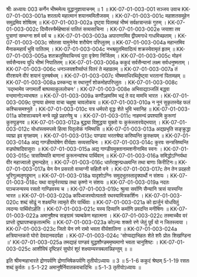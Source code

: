 श्रीः
अध्यायः 003
कर्णेन भीष्ममेत्य युद्धानुज्ञायाचनम् ॥ 1 ॥
KK-07-01-003-001	सञ्जय उवाच 
KK-07-01-003-001a	शरतल्पे महात्मानं शयानममितौजसम् ।
KK-07-01-003-001c	महाशतसमूहेन समुद्रमिव शोषितम् ॥
KK-07-01-003-002a	दृष्ट्वा पितामहं भीष्मं सर्वक्षत्रान्तकं गुरुम् ।
KK-07-01-003-002c	दिव्यैरस्त्रैर्महेष्वासं पातितं सव्यसाचिना ।
KK-07-01-003-002e	जयाशा तव पुत्राणां सम्भग्ना शर्म वर्म च ॥
KK-07-01-003-003a	अपाराणामिव द्वीपमगाधे गाधमिच्छताम् ।
KK-07-01-003-003c	स्रोतसा यामुनेनेव शरौघेण परिप्लुतम् ॥
KK-07-01-003-004a	महान्तमिव मैनाकमहार्यं भुवि पातितम् ।
KK-07-01-003-004c	नभश्च्युतमिवादित्यं शक्रस्येवामृतं हृतम् ॥
KK-07-01-003-005a	शतक्रतुमिवाचिन्त्यं पुरा वृत्रेणा निर्जितम् ।
KK-07-01-003-005c	मोहनं सर्वसैन्यस्य युधि भीष्मं निपातितम् ॥
KK-07-01-003-006a	ककुदं सर्वसैन्यानां लक्ष्म सर्वधनुष्मताम् ।
KK-07-01-003-006c	धनञ्जयशरैर्व्याप्तं पितरं ते महाव्रतम् ॥
KK-07-01-003-007a	तं वीरशयने वीरं शयानं पुरुषर्षभम् ।
KK-07-01-003-007c	भीष्ममाधिरथिर्दृष्ट्वा भरतानां पितामहम् ॥
KK-07-01-003-008a	प्रस्कन्द्य स रथात्तूर्णं शोकमोहपरिप्लुतः ।
KK-07-01-003-008c	`पद्य्भामेव जगामार्तो बाष्पव्याकुललोचनः'।
KK-07-01-003-008e	अभिवाद्याञ्जलिं बद्ध्वा वन्दमानोऽभ्यभाषत ॥
KK-07-01-003-009a	कर्णोऽहमस्मि भद्रं ते वद मामभि भारत ।
KK-07-01-003-009c	पुण्यया क्षेमया वाचा चक्षुषा चावलोकय ॥
KK-07-01-003-010a	न नूनं सुकृतस्येह फलं कश्चित्समश्नुते ।
KK-07-01-003-010c	यत्र धर्मपरो वृद्धः शेते भुवि भवानिह ॥
KK-07-01-003-011a	कोशसञ्चयने मन्त्रे व्यूहे प्रहरणेषु च ।
KK-07-01-003-011c	नाहमन्यं प्रपश्यामि कुरूणां कुरुपुङ्गव ॥
KK-07-01-003-012a	बुद्ध्या विशुद्धया युक्तो यः कुरूंस्तारयेद्भयात् ।
KK-07-01-003-012c	योधांस्त्वमप्लवे हित्वा पितृलोकं गमिष्यसि ॥
KK-07-01-003-013a	अद्यप्रभृति सङ्क्रुद्धा व्याघ्रा इव मृगक्षयम् ।
KK-07-01-003-013c	पाण्डवा भरतश्रेष्ठ करिष्यन्ति कुरुक्षयम् ॥
KK-07-01-003-014a	अद्य गाण्डीवघोषेण वीर्यज्ञाः सव्यसाचिनः ।
KK-07-01-003-014c	कुरवः सन्त्रसिष्यन्ति वज्रघोषादिवासुराः ॥
KK-07-01-003-015a	अद्य गाण्डीवमुक्तानामशनीनामिव स्वनः ।
KK-07-01-003-015c	त्रासयिष्यति बाणानां कुरूनन्यांश्च पार्थिवान् ॥
KK-07-01-003-016a	समिद्धोऽग्निर्यथा वीर महाज्वालो द्रुमान्दहेत् ।
KK-07-01-003-016c	धार्तराष्ट्रान्प्रधक्ष्यन्ति तथा बाणाः किरीटिनः॥
KK-07-01-003-017a	येन येन प्रसरतो वाय्वग्नी सहितौ वने ।
KK-07-01-003-017c	तेन तेन प्रदहतो भूरिगुल्मतृणद्रुमान् ॥
KK-07-01-003-018a	यादृशोऽग्निः समुद्भूतस्तादृक्पार्थो न संशयः ।
KK-07-01-003-018c	यथा वायुर्नरव्याघ्र तथा कृष्णो न संशयः ॥
KK-07-01-003-019a	नदतः पाञ्चजन्यस्य रसतो गाण्डिवस्य च ।
KK-07-01-003-019c	श्रुत्वा सर्वाणि सैन्यानि त्रासं यास्यन्ति भारत ॥ 
KK-07-01-003-020a	कपिध्वजस्योत्पततो रथस्यामित्रकर्शिनः ।
KK-07-01-003-020c	शब्दं सोढुं न शक्ष्यन्ति त्वामृते वीर पार्थिवाः ॥
KK-07-01-003-021a	को ह्यर्जुनं योधयितुं त्वदन्यः पार्थिवोऽर्हति ।
KK-07-01-003-021c	यस्य दिव्यानि कर्माणि प्रवदन्ति मनीषिणः ॥
KK-07-01-003-022a	अमानुषैश्च सङ्ग्रामं त्र्यम्बकेण महात्मना ।
KK-07-01-003-022c	तस्माच्चैव वरं प्राप्तो दुष्प्रापश्चाकृतात्मभिः ॥
KK-07-01-003-023a	कोऽन्यः शक्तो रणे जेतुं पूर्वं यो न जितस्त्वया ।
KK-07-01-003-023c	जितो येन रणे रामो भवता वीर्यशालिना ॥
KK-07-01-003-024a	क्षत्रियान्तकरो घोरो देवदानवदर्पहा ।
KK-07-01-003-024c	'सोप्यद्याभिहतः शेते शरैः प्रोतः शिखण्डिना ॥'
KK-07-01-003-025a	तमद्याहं पाण्डवं युद्धशौण्डममृष्यमाणो भवता चानुशिष्टः ।
KK-07-01-003-025c	आशीविषं दृष्टिहरं सुघोरं शूरं शक्ष्याम्यस्त्रबलान्निहन्तुम् ॥ ॥

इति श्रीमन्महाभारते द्रोणपर्वणि द्रोणाभिषेकपर्वणि तृतीयोऽध्यायः ॥ 3 ॥
5-1-6 ककुदं श्रेष्ठम् 5-1-19 रसतः शब्दं कुर्वतः ॥ 5-1-22 अमानुषैर्निवातकवचादिभिः ॥ 5-1-3 तृतीयोऽध्यायः ॥
	
